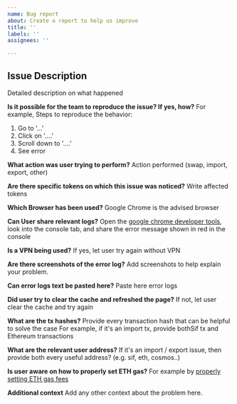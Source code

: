 ```yaml
---
name: Bug report
about: Create a report to help us improve
title: ''
labels: ''
assignees: ''

---
```


## Issue Description
Detailed description on what happened

**Is it possible for the team to reproduce the issue? If yes, how?**
For example,
Steps to reproduce the behavior:
1. Go to '...'
2. Click on '....'
3. Scroll down to '....'
4. See error


**What action was user trying to perform?**
Action performed (swap, import, export, other)

**Are there specific tokens on which this issue was noticed?**
Write affected tokens

**Which Browser has been used?**
Google Chrome is the advised browser

**Can User share relevant logs?**
Open the [google chrome developer tools](https://balsamiq.com/support/faqs/browserconsole/#google-chrome), look into the console tab, and share the error message shown in red in the console

**Is a VPN being used?**
If yes, let user try again without VPN

**Are there screenshots of the error log?**
Add screenshots to help explain your problem.

**Can error logs text be pasted here?**
Paste here error logs

**Did user try to clear the cache and refreshed the page?**
If not, let user clear the cache and try again

**What are the tx hashes?** 
Provide every transaction hash that can be helpful to solve the case
For example, if it's an import tx, provide bothSif tx and Ethereum transactions

**What are the relevant user address?** 
If it's an import / export issue, then provide both every useful address? (e.g. sif, eth, cosmos..)

**Is user aware on how to properly set ETH gas?**
For example by [properly setting ETH gas fees](https://metamask.zendesk.com/hc/en-us/articles/4404600179227-User-Guide-Gas)

**Additional context**
Add any other context about the problem here.
